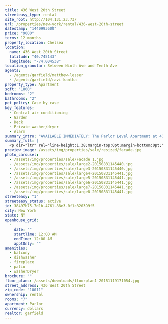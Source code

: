 ```yaml
---
title: 436 West 20th Street
streeteasy_type: rental
site_root: http://104.131.23.73/
url: /properties/new-york/rental/436-west-20th-street
datestamp: "1440993600"
price: "9000"
terms: 12 months
property_location: Chelsea
location:
  name: 436 West 20th Street
  latitude: "40.745143"
  longitude: "-74.004538"
location_granular: Between Ninth Ave and Tenth Ave
agents:
  - /agents/garfield/matthew-lesser
  - /agents/garfield/ravi-kantha
property_type: Apartment
sqft: "1800"
bedrooms: "2"
bathrooms: "2"
pet_policy: Case by case
key_features:
  - Central air conditioning
  - Garden
  - Deck
  - Private washer/dryer
  - Alarm
summary_intro: "AVAILABLE IMMEDIATELY: The Parlor Level Apartment at 436 West 20th Street offers the opportunity to rent a full floor of a stunning 25'-wide townhouse on one of Chelsea's finest, tree-lined, townhouse blocks."
summary_full: |
  <p dir="ltr" rel="line-height:1.38;margin-top:0pt;margin-bottom:0pt;">Built in the 19th Century and nestled in a magnificent row of townhouses, this luxurious two-bedroom, one and one-half bathroom residence features soaring 14' ceiling heights.</p><p dir="ltr">Upon entering the house, residents are greeted with detailed crown moldings and a large crystal chandelier. The Parlor Level Apartment boasts numerous original details, including wide-plank floors and period moldings, as well as private outdoor space, enormous walk-in closets, Bosch washer and dryer, and a spacious open kitchen featuring a Viking stove and wine cooler, Leibherr refrigerator, and Carrera marble countertops. </p><p dir="ltr">Located in the heart of Chelsea, this Parlor Apartment is conveniently located near Chelsea Market, the trendy High Line, and New York's chic art gallery district. Also nearby are the Chelsea Market, the Chelsea Piers sports complex, the new Hudson River Park, and a wide variety of upscale restaurants and shops.<br></p>
preview_image: /assets/img/properties/sale/resized/facade.jpg
photo_carousel:
  - /assets/img/properties/sale/Facade 1.jpg
  - /assets/img/properties/sale/large2-20150831145440.jpg
  - /assets/img/properties/sale/large3-20150831145440.jpg
  - /assets/img/properties/sale/large4-20150831145441.jpg
  - /assets/img/properties/sale/large5-20150831145441.jpg
  - /assets/img/properties/sale/large6-20150831145441.jpg
  - /assets/img/properties/sale/large7-20150831145441.jpg
  - /assets/img/properties/sale/large8-20150831145441.jpg
streeteasy: "1"
streeteasy_status: active
id: 38497b75-7d1b-4761-88e3-0f1c820399f5
city: New York
state: NY
openhouse_grid:
  - 
    date: ""
    startTime: 12:00 AM
    endTime: 12:00 AM
    apptOnly: ""
amenities:
  - balcony
  - dishwasher
  - fireplace
  - patio
  - washerDryer
brochure: ""
floor_plans: /assets/downloads/floorplan1-20151119171054.jpg
street_address: 436 West 20th Street
zip_code: "10011"
ownership: rental
rooms: "7"
apartment: Parlor
currency: dollars
realtor: garfield
---
```

